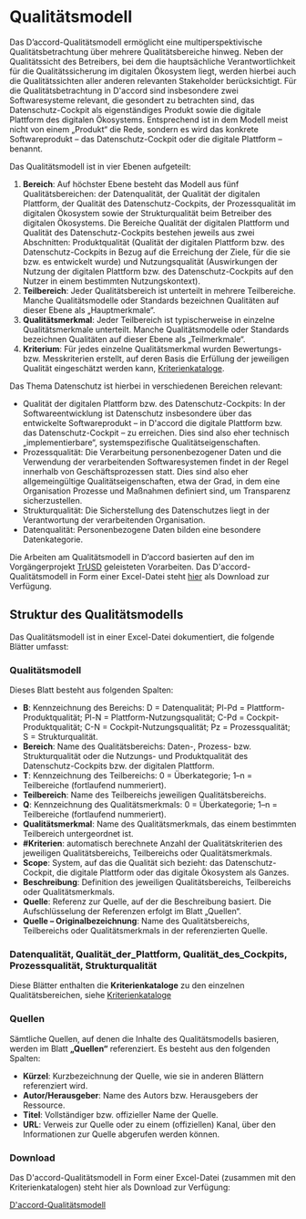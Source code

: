 # Qualitätsmodell

Das D’accord-Qualitätsmodell ermöglicht eine multiperspektivische Qualitätsbetrachtung über mehrere Qualitätsbereiche hinweg. Neben der Qualitätssicht des Betreibers, bei dem die hauptsächliche Verantwortlichkeit für die Qualitätssicherung im digitalen Ökosystem liegt, werden hierbei auch die Qualitätssichten aller anderen relevanten Stakeholder berücksichtigt. Für die Qualitätsbetrachtung in D'accord sind insbesondere zwei Softwaresysteme relevant, die gesondert zu betrachten sind, das Datenschutz-Cockpit als eigenständiges Produkt sowie die digitale Plattform des digitalen Ökosystems. Entsprechend ist in dem Modell meist nicht von einem „Produkt“ die Rede, sondern es wird das konkrete Softwareprodukt – das Datenschutz-Cockpit oder die digitale Plattform – benannt.

Das Qualitätsmodell ist in vier Ebenen aufgeteilt:

1. **Bereich**: Auf höchster Ebene besteht das Modell aus fünf Qualitätsbereichen: der Datenqualität, der Qualität der digitalen Plattform, der Qualität des Datenschutz-Cockpits, der Prozessqualität im digitalen Ökosystem sowie der Strukturqualität beim Betreiber des digitalen Ökosystems. Die Bereiche Qualität der digitalen Plattform und Qualität des Datenschutz-Cockpits bestehen jeweils aus zwei Abschnitten: Produktqualität (Qualität der digitalen Plattform bzw. des Datenschutz-Cockpits in Bezug auf die Erreichung der Ziele, für die sie bzw. es entwickelt wurde) und Nutzungsqualität (Auswirkungen der Nutzung der digitalen Plattform bzw. des Datenschutz-Cockpits auf den Nutzer in einem bestimmten Nutzungskontext).
2. **Teilbereich**: Jeder Qualitätsbereich ist unterteilt in mehrere Teilbereiche. Manche Qualitätsmodelle oder Standards bezeichnen Qualitäten auf dieser Ebene als „Hauptmerkmale“.
3. **Qualitätsmerkmal**: Jeder Teilbereich ist typischerweise in einzelne Qualitätsmerkmale unterteilt. Manche Qualitätsmodelle oder Standards bezeichnen Qualitäten auf dieser Ebene als „Teilmerkmale“.
4. **Kriterium**: Für jedes einzelne Qualitätsmerkmal wurden Bewertungs- bzw. Messkriterien erstellt, auf deren Basis die Erfüllung der jeweiligen Qualität eingeschätzt werden kann, [Kriterienkataloge](./Bewertung/Kriterienkataloge). 

Das Thema Datenschutz ist hierbei in verschiedenen Bereichen relevant:

- Qualität der digitalen Plattform bzw. des Datenschutz-Cockpits: In der Softwareentwicklung ist Datenschutz insbesondere über das entwickelte Softwareprodukt – in D'accord die digitale Plattform bzw. das Datenschutz-Cockpit – zu erreichen. Dies sind also eher technisch „implementierbare“, systemspezifische Qualitätseigenschaften.
- Prozessqualität: Die Verarbeitung personenbezogener Daten und die Verwendung der verarbeitenden Softwaresystemen findet in der Regel innerhalb von Geschäftsprozessen statt. Dies sind also eher allgemeingültige Qualitätseigenschaften, etwa der Grad, in dem eine Organisation Prozesse und Maßnahmen definiert sind, um Transparenz sicherzustellen.
- Strukturqualität: Die Sicherstellung des Datenschutzes liegt in der Verantwortung der verarbeitenden Organisation.
- Datenqualität: Personenbezogene Daten bilden eine besondere Datenkategorie.

Die Arbeiten am Qualitätsmodell in D’accord basierten auf den im Vorgängerprojekt [TrUSD](https://www.trusd-projekt.de) geleisteten Vorarbeiten. Das D'accord-Qualitätsmodell in Form einer Excel-Datei steht [hier](https://github.com/Fraunhofer-IESE/Daccord/blob/b0f1892453f617cfcbb78357582989046cd620e4/docs/assets/D3.2a%20Qualit%C3%A4tsmodell%20-%20Anhang%20(Iteration%206).xlsx) als Download zur Verfügung.

## Struktur des Qualitätsmodells

Das Qualitätsmodell ist in einer Excel-Datei dokumentiert, die folgende Blätter umfasst:

### Qualitätsmodell

Dieses Blatt besteht aus folgenden Spalten:

- **B**: Kennzeichnung des Bereichs: D = Datenqualität; Pl-Pd = Plattform-Produktqualität; Pl-N = Plattform-Nutzungsqualität; C-Pd = Cockpit-Produktqualität; C-N = Cockpit-Nutzungsqualität; Pz = Prozessqualität; S = Strukturqualität.
- **Bereich**: Name des Qualitätsbereichs: Daten-, Prozess- bzw. Strukturqualität oder die Nutzungs- und Produktqualität des Datenschutz-Cockpits bzw. der digitalen Plattform.
- **T**: Kennzeichnung des Teilbereichs: 0 = Überkategorie; 1–n = Teilbereiche (fortlaufend nummeriert).
- **Teilbereich**: Name des Teilbereichs jeweiligen Qualitätsbereichs.
- **Q**: Kennzeichnung des Qualitätsmerkmals: 0 = Überkategorie; 1–n = Teilbereiche (fortlaufend nummeriert).
- **Qualitätsmerkmal**: Name des Qualitätsmerkmals, das einem bestimmten Teilbereich untergeordnet ist.
- **#Kriterien**: automatisch berechnete Anzahl der Qualitätskriterien des jeweiligen Qualitätsbereichs, Teilbereichs oder Qualitätsmerkmals.
- **Scope**: System, auf das die Qualität sich bezieht: das Datenschutz-Cockpit, die digitale Plattform oder das digitale Ökosystem als Ganzes.
- **Beschreibung**: Definition des jeweiligen Qualitätsbereichs, Teilbereichs oder Qualitätsmerkmals.
- **Quelle**: Referenz zur Quelle, auf der die Beschreibung basiert. Die Aufschlüsselung der Referenzen erfolgt im Blatt „Quellen“.
- **Quelle – Originalbezeichnung**: Name des Qualitätsbereichs, Teilbereichs oder Qualitätsmerkmals in der referenzierten Quelle.

### Datenqualität, Qualität_der_Plattform, Qualität_des_Cockpits, Prozessqualität, Strukturqualität

Diese Blätter enthalten die **Kriterienkataloge** zu den einzelnen Qualitätsbereichen, siehe [Kriterienkataloge](./Bewertung/Kriterienkataloge)

### Quellen

Sämtliche Quellen, auf denen die Inhalte des Qualitätsmodells basieren, werden im Blatt **„Quellen“** referenziert. Es besteht aus den folgenden Spalten:

- **Kürzel**: Kurzbezeichnung der Quelle, wie sie in anderen Blättern referenziert wird.
- **Autor/Herausgeber**: Name des Autors bzw. Herausgebers der Ressource.
- **Titel**: Vollständiger bzw. offizieller Name der Quelle.
- **URL**: Verweis zur Quelle oder zu einem (offiziellen) Kanal, über den Informationen zur Quelle abgerufen werden können.

### Download

Das D'accord-Qualitätsmodell in Form einer Excel-Datei (zusammen mit den Kriterienkatalogen) steht hier als Download zur Verfügung:

[D'accord-Qualitätsmodell](https://github.com/Fraunhofer-IESE/Daccord/blob/b0f1892453f617cfcbb78357582989046cd620e4/docs/assets/D3.2a%20Qualit%C3%A4tsmodell%20-%20Anhang%20(Iteration%206).xlsx)

